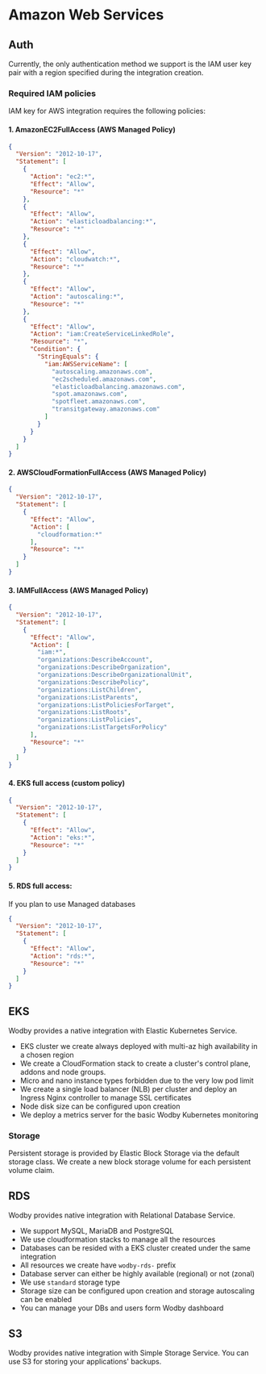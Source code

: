 # Amazon Web Services

## Auth

Currently, the only authentication method we support is the IAM user key pair with a region specified during the integration creation. 

### Required IAM policies

IAM key for AWS integration requires the following policies:

#### 1. AmazonEC2FullAccess (AWS Managed Policy)

```json
{
  "Version": "2012-10-17",
  "Statement": [
    {
      "Action": "ec2:*",
      "Effect": "Allow",
      "Resource": "*"
    },
    {
      "Effect": "Allow",
      "Action": "elasticloadbalancing:*",
      "Resource": "*"
    },
    {
      "Effect": "Allow",
      "Action": "cloudwatch:*",
      "Resource": "*"
    },
    {
      "Effect": "Allow",
      "Action": "autoscaling:*",
      "Resource": "*"
    },
    {
      "Effect": "Allow",
      "Action": "iam:CreateServiceLinkedRole",
      "Resource": "*",
      "Condition": {
        "StringEquals": {
          "iam:AWSServiceName": [
            "autoscaling.amazonaws.com",
            "ec2scheduled.amazonaws.com",
            "elasticloadbalancing.amazonaws.com",
            "spot.amazonaws.com",
            "spotfleet.amazonaws.com",
            "transitgateway.amazonaws.com"
          ]
        }
      }
    }
  ]
}
```

#### 2. AWSCloudFormationFullAccess (AWS Managed Policy)

```json
{
  "Version": "2012-10-17",
  "Statement": [
    {
      "Effect": "Allow",
      "Action": [
        "cloudformation:*"
      ],
      "Resource": "*"
    }
  ]
}
```

#### 3. IAMFullAccess (AWS Managed Policy)

```json
{
  "Version": "2012-10-17",
  "Statement": [
    {
      "Effect": "Allow",
      "Action": [
        "iam:*",
        "organizations:DescribeAccount",
        "organizations:DescribeOrganization",
        "organizations:DescribeOrganizationalUnit",
        "organizations:DescribePolicy",
        "organizations:ListChildren",
        "organizations:ListParents",
        "organizations:ListPoliciesForTarget",
        "organizations:ListRoots",
        "organizations:ListPolicies",
        "organizations:ListTargetsForPolicy"
      ],
      "Resource": "*"
    }
  ]
}
```

#### 4. EKS full access (custom policy)

```json
{
  "Version": "2012-10-17",
  "Statement": [
    {
      "Effect": "Allow",
      "Action": "eks:*",
      "Resource": "*"
    }
  ]
}
```

#### 5. RDS full access:

If you plan to use Managed databases

```json
{
  "Version": "2012-10-17",
  "Statement": [
    {
      "Effect": "Allow",
      "Action": "rds:*",
      "Resource": "*"
    }
  ]
}
```

## EKS

Wodby provides a native integration with Elastic Kubernetes Service. 

- EKS cluster we create always deployed with multi-az high availability in a chosen region
- We create a CloudFormation stack to create a cluster's control plane, addons and node groups.
- Micro and nano instance types forbidden due to the very low pod limit
- We create a single load balancer (NLB) per cluster and deploy an Ingress Nginx controller to manage SSL certificates
- Node disk size can be configured upon creation
- We deploy a metrics server for the basic Wodby Kubernetes monitoring

### Storage

Persistent storage is provided by Elastic Block Storage via the default storage class. We create a new block storage volume for each persistent volume claim.

## RDS

Wodby provides native integration with Relational Database Service.

- We support MySQL, MariaDB and PostgreSQL
- We use cloudformation stacks to manage all the resources
- Databases can be resided with a EKS cluster created under the same integration
- All resources we create have `wodby-rds-` prefix
- Database server can either be highly available (regional) or not (zonal)
- We use `standard` storage type
- Storage size can be configured upon creation and storage autoscaling can be enabled
- You can manage your DBs and users form Wodby dashboard

## S3

Wodby provides native integration with Simple Storage Service. You can use S3 for storing your applications' backups.
